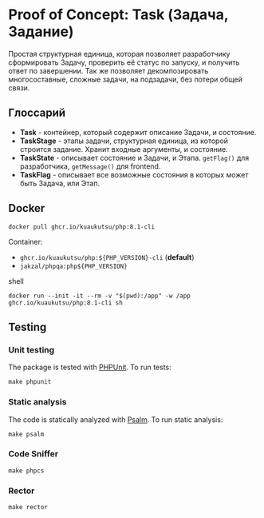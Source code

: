 # Proof of Concept: Task (Задача, Задание)

Простая структурная единица, которая позволяет разработчику сформировать Задачу, проверить её статус по запуску, и получить ответ по завершении.
Так же позволяет декомпозировать многосоставные, сложные задачи, на подзадачи, без потери общей связи.

## Глоссарий

- **Task** - контейнер, который содержит описание Задачи, и состояние.
- **TaskStage** - этапы задачи, структурная единица, из которой строится задание. Хранит входные аргументы, и состояние.
- **TaskState** - описывает состояние и Задачи, и Этапа. `getFlag()` для разработчика, `getMessage()` для frontend.
- **TaskFlag** - описывает все возможные состояния в которых может быть Задача, или Этап.

## Docker

```shell
docker pull ghcr.io/kuaukutsu/php:8.1-cli
```

Container:
- `ghcr.io/kuaukutsu/php:${PHP_VERSION}-cli` (**default**)
- `jakzal/phpqa:php${PHP_VERSION}`

shell

```shell
docker run --init -it --rm -v "$(pwd):/app" -w /app ghcr.io/kuaukutsu/php:8.1-cli sh
```

## Testing

### Unit testing

The package is tested with [PHPUnit](https://phpunit.de/). To run tests:

```shell
make phpunit
```

### Static analysis

The code is statically analyzed with [Psalm](https://psalm.dev/). To run static analysis:

```shell
make psalm
```

### Code Sniffer

```shell
make phpcs
```

### Rector

```shell
make rector
```
